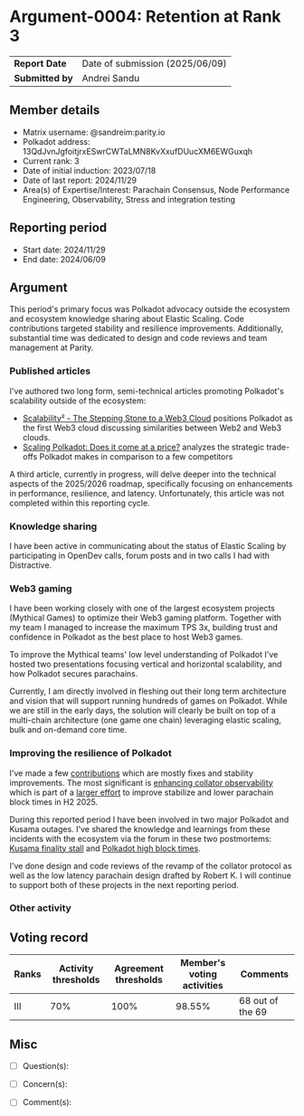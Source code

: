 # Argument-0004: Retention at Rank 3

|                 |                                                                                             |
| --------------- | ------------------------------------------------------------------------------------------- |
| **Report Date** | Date of submission (2025/06/09)                                                             |
| **Submitted by**| Andrei Sandu                                                                        |

## Member details

- Matrix username: @sandreim:parity.io
- Polkadot address: 13QdJvnJgfoitjrxESwrCWTaLMN8KvXxufDUucXM6EWGuxqh
- Current rank: 3
- Date of initial induction: 2023/07/18
- Date of last report: 2024/11/29
- Area(s) of Expertise/Interest: Parachain Consensus, Node Performance Engineering, Observability,
Stress and integration testing

## Reporting period

- Start date: 2024/11/29
- End date: 2024/06/09

## Argument

This period's primary focus was Polkadot advocacy outside the ecosystem and ecosystem knowledge
sharing about Elastic Scaling. Code contributions targeted stability and resilience improvements.
Additionally, substantial time was dedicated to design and code reviews and team management at
Parity.

### Published articles

I've authored two long form, semi-technical articles promoting Polkadot's scalability outside of
the ecosystem:

- [Scalability² - The Stepping Stone to a Web3 Cloud](https://www.parity.io/blog/polkadot-web3-cloud)
positions Polkadot as the first Web3 cloud discussing similarities between Web2 and Web3 clouds.
- [Scaling Polkadot: Does it come at a price?](https://www.parity.io/blog/scalability-tradeoffs-polkadot-web3)
analyzes the strategic trade-offs Polkadot makes in comparison to a few competitors

A third article, currently in progress, will delve deeper into the technical aspects of the 2025/2026
roadmap, specifically focusing on enhancements in performance, resilience, and latency. Unfortunately,
this article was not completed within this reporting cycle.

### Knowledge sharing

I have been active in communicating about the status of Elastic Scaling by participating in OpenDev
calls, forum posts and in two calls I had with Distractive.

### Web3 gaming

I have been working closely with one of the largest ecosystem projects (Mythical Games) to optimize
their Web3 gaming platform. Together with my team I managed to increase the maximum TPS 3x,
building trust and confidence in Polkadot as the best place to host Web3 games.

To improve the Mythical teams' low level understanding of Polkadot I've hosted two presentations
focusing vertical and horizontal scalability, and how Polkadot secures parachains.

Currently, I am directly involved in fleshing out their long term architecture and vision that will
support running hundreds of games on Polkadot. While we are still in the early days, the solution
will clearly be built on top of a multi-chain architecture (one game one chain) leveraging elastic
scaling, bulk and on-demand core time.

### Improving the resilience of Polkadot

I've made a few [contributions](https://github.com/paritytech/polkadot-sdk/pulls?q=is%3Apr+author%3Asandreim+is%3Aclosed+merged%3A2024-12-12..2025-06-09+) which are mostly fixes and stability improvements.
The most significant is [enhancing collator observability](https://github.com/paritytech/polkadot-sdk/pull/8230)
which is part of a [larger effort](https://github.com/paritytech/polkadot-sdk/issues/7575) to improve
stabilize and lower parachain block times in H2 2025.

During this reported period I have been involved in two major Polkadot and Kusama outages.
I've shared the knowledge and learnings from these incidents with the ecosystem via the forum
in these two postmortems: [Kusama finality stall](https://forum.polkadot.network/t/2025-05-09-kusama-dispute-storm-postmortem/12947) and
[Polkadot high block times](https://forum.polkadot.network/t/2025-05-03-polkadot-parachain-block-time-degradation/12963).

I've done design and code reviews of the revamp of the collator protocol as well
as the low latency parachain design drafted by Robert K. I will continue to support both of
these projects in the next reporting period.

### Other activity



## Voting record

|  Ranks | Activity thresholds | Agreement thresholds | Member's voting activities | Comments |
|---|---|---|---|---|
|III|70%   |100%  | 98.55% | 68 out of the 69 |

## Misc

- [ ] Question(s): 

- [ ] Concern(s): 

- [ ] Comment(s): 

